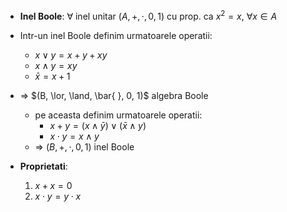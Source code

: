 - **Inel Boole**: $\forall$ inel unitar $(A, +, \cdot, 0, 1)$ cu prop. ca $x^2 = x, \ \forall x \in A$

- Intr-un inel Boole definim urmatoarele operatii:
	- $x \lor y = x + y + xy$
	- $x \land y = xy$
	- $\bar x = x+1$
- $\Rightarrow$ $(B, \lor, \land, \bar{ }, 0, 1)$ algebra Boole
	- pe aceasta definim urmatoarele operatii:
		- $x + y = (x \land \bar y) \lor (\bar x \land y)$
		- $x \cdot y = x \land y$
	- $\Rightarrow \ (B, +, \cdot, 0, 1)$ inel Boole

- **Proprietati**:
	1. $x + x = 0$
	2. $x \cdot y = y \cdot x$

